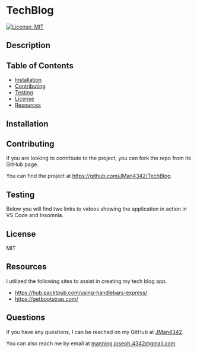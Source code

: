 # TechBlog

[![License: MIT](https://img.shields.io/badge/License-MIT-yellow.svg)](https://opensource.org/licenses/MIT)


## Description




## Table of Contents

- [Installation](#installation)
- [Contributing](#contributing)
- [Testing](#testing)
- [License](#license)
- [Resources](#resources)


## Installation




## Contributing

If you are looking to contribute to the project, you can fork the repo from its GitHub page.

You can find the project at https://github.com/JMan4342/TechBlog.


## Testing

Below you will find two links to videos showing the application in action in VS Code and Insomnia.




## License

MIT


## Resources

I utilized the following sites to assist in creating my tech blog app.

- https://hub.packtpub.com/using-handlebars-express/
- https://getbootstrap.com/



## Questions

If you have any questions, I can be reached on my GitHub at [JMan4342](https://github.com/JMan4342).

You can also reach me by email at manning.joseph.4342@gmail.com.
